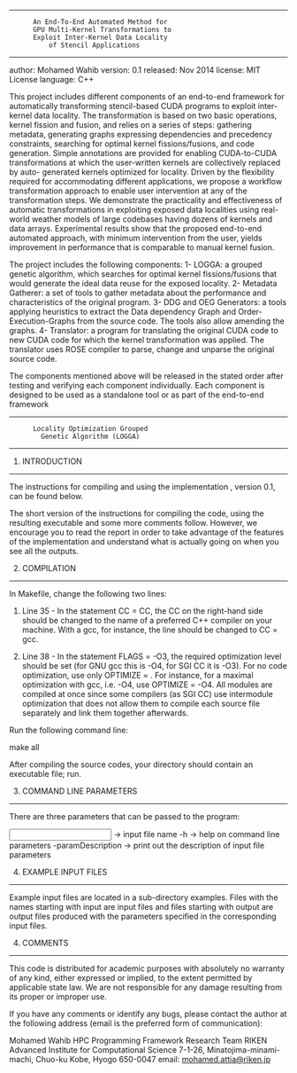--------------------------------------------------
          An End-To-End Automated Method for 
          GPU Multi-Kernel Transformations to
          Exploit Inter-Kernel Data Locality 
              of Stencil Applications
--------------------------------------------------

author:   Mohamed Wahib
version:  0.1
released: Nov 2014
license:  MIT License
language: C++

This project includes different components of an end-to-end framework for automatically transforming stencil-based CUDA programs to exploit inter-kernel data locality. The transformation is based on two basic operations, kernel fission and fusion, and relies on a series of steps: gathering metadata, generating graphs expressing dependencies and precedency constraints, searching for optimal kernel fissions/fusions, and code generation. Simple annotations are provided for enabling CUDA-to-CUDA transformations at which the user-written kernels are collectively replaced by auto- generated kernels optimized for locality. Driven by the flexibility required for accommodating different applications, we propose a workflow transformation approach to enable user intervention at any of the transformation steps. We demonstrate the practicality and effectiveness of automatic transformations in exploiting exposed data localities using real-world weather models of large codebases having dozens of kernels and data arrays. Experimental results show that the proposed end-to-end automated approach, with minimum intervention from the user, yields improvement in performance that is comparable to manual kernel fusion.

The project includes the following components:
1- LOGGA: a grouped genetic algorithm, which searches for optimal kernel fissions/fusions that would generate the ideal data reuse for the exposed locality.
2- Metadata Gatherer: a set of tools to gather metadata about the performance and characteristics of the original program.
3- DDG and OEG Generators: a tools applying heuristics to extract the Data dependency Graph and Order-Execution-Graphs from the source code. The tools also allow amending the graphs.
4- Translator: a program for translating the original CUDA code to new CUDA code for which the kernel transformation was applied. The translator uses ROSE compiler to parse, change and unparse the original source code.

The components mentioned above will be released in the stated order after testing and verifying each component individually. Each component is designed to be used as a standalone tool or as part of the end-to-end framework



--------------------------------------------------
          Locality Optimization Grouped 
            Genetic Algorithm (LOGGA)
--------------------------------------------------


1. INTRODUCTION
----------------

The instructions for compiling and using the implementation
, version 0.1, can be found below.

The short version of the instructions for compiling the code, using
the resulting executable and some more comments follow. However, we
encourage you to read the report in order to take advantage of the
features of the implementation and understand what is actually going
on when you see all the outputs. 


2. COMPILATION
---------------

In Makefile, change the following two lines:

1) Line 35 - In the statement CC = CC, the CC on the right-hand side should be
changed to the name of a preferred C++ compiler on your machine. With
a gcc, for instance, the line should be changed to CC = gcc. 

2) Line 38 - In the statement FLAGS = -O3, the required optimization level 
should be set (for GNU gcc this is -O4, for SGI CC it is -O3). For no code 
optimization, use only OPTIMIZE = . For instance, for a maximal optimization 
with gcc, i.e. -O4, use OPTIMIZE = -O4. All modules are compiled at once since 
some compilers (as SGI CC) use intermodule optimization that does not allow
them to compile each source file separately and link them together afterwards. 

Run the following command line:

make all

After compiling the source codes, your directory should contain an
executable file; run.


3. COMMAND LINE PARAMETERS
---------------------------

There are three parameters that can be passed to the program:

<input file>      -> input file name
-h                -> help on command line parameters
-paramDescription -> print out the description of input file parameters


4. EXAMPLE INPUT FILES
-----------------------

Example input files are located in a sub-directory examples. Files with
the names starting with input are input files and files starting with
output are output files produced with the parameters specified in the
corresponding input files.


4. COMMENTS
------------

This code is distributed for academic purposes with absolutely no
warranty of any kind, either expressed or implied, to the extent
permitted by applicable state law. We are not responsible for any
damage resulting from its proper or improper use.

If you have any comments or identify any bugs, please contact the
author at the following address (email is the preferred form of
communication):

Mohamed Wahib
HPC Programming Framework Research Team
RIKEN Advanced Institute for Computational Science
7-1-26, Minatojima-minami-machi, Chuo-ku
Kobe, Hyogo 650-0047
email: mohamed.attia@riken.jp